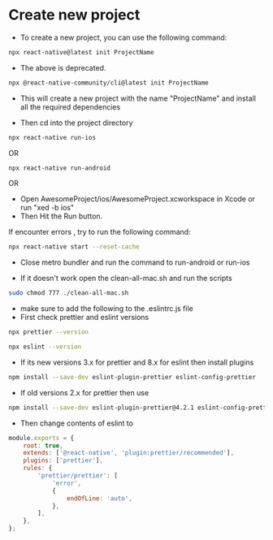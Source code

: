 # Create new project

- To create a new project, you can use the following command:

```zsh
npx react-native@latest init ProjectName
```

- The above is deprecated.

```zsh
npx @react-native-community/cli@latest init ProjectName
```

- This will create a new project with the name "ProjectName" and install all the required dependencies

- Then cd into the project directory

```zsh
npx react-native run-ios
```

OR

```zsh
npx react-native run-android
```

OR

- Open AwesomeProject/ios/AwesomeProject.xcworkspace in Xcode or run "xed -b ios"
- Then Hit the Run button.

If encounter errors , try to run the following command:

```zsh
npx react-native start --reset-cache
```

- Close metro bundler and run the command to run-android or run-ios

- If it doesn't work open the clean-all-mac.sh and run the scripts

```zsh
sudo chmod 777 ./clean-all-mac.sh
```

- make sure to add the following to the .eslintrc.js file
- First check prettier and eslint versions

```zsh
npx prettier --version
```

```zsh
npx eslint --version  
```

- If its new versions 3.x for prettier and 8.x for eslint then install plugins

```zsh
npm install --save-dev eslint-plugin-prettier eslint-config-prettier
```
- If old versions 2.x for prettier then use 

```zsh
npm install --save-dev eslint-plugin-prettier@4.2.1 eslint-config-prettier@8.8.0         
```
- Then change contents of eslint to

```js
module.exports = {
    root: true,
    extends: ['@react-native', 'plugin:prettier/recommended'],
    plugins: ['prettier'],
    rules: {
        'prettier/prettier': [
            'error',
            {
                endOfLine: 'auto',
            },
        ],
    },
};

```
